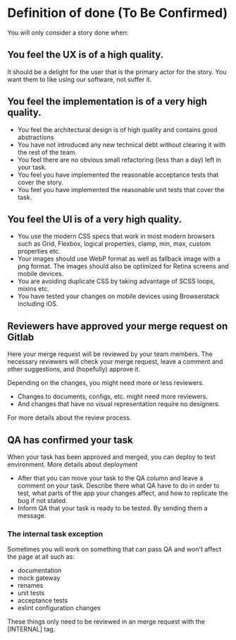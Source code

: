 # Definition of done (To Be Confirmed)

You will only consider a story done when:

## You feel the UX is of a high quality.

It should be a delight for the user that is the primary actor for the story. You want them to like using our software, not suffer it.

## You feel the implementation is of a very high quality.

* You feel the architectural design is of high quality and contains good abstractions
* You have not introduced any new technical debt without clearing it with the rest of the team.
* You feel there are no obvious small refactoring (less than a day) left in your task.
* You feel you have implemented the reasonable acceptance tests that cover the story.
* You feel you have implemented the reasonable unit tests that cover the task.

## You feel the UI is of a very high quality.

* You use the modern CSS specs that work in most modern browsers such as Grid, Flexbox, logical properties, clamp, min, max, custom properties etc.
* Your images should use WebP format as well as fallback image with a png format. The images should also be optimized for Retina screens and mobile devices.
* You are avoiding duplicate CSS by taking advantage of SCSS loops, mixins etc.
* You have tested your changes on mobile devices using Browserstack including iOS.

## Reviewers have approved your merge request on Gitlab

Here your merge request will be reviewed by your team members. The necessary reviewers will check your merge request, leave a comment and other suggestions, and (hopefully) approve it.

Depending on the changes, you might need more or less reviewers.
* Changes to documents, configs, etc. might need more reviewers.
* And changes that have no visual representation require no designers.

For more details about the review process.

## QA has confirmed your task

When your task has been approved and merged, you can deploy to test environment. More details about deployment 
* After that you can move your task to the QA column and leave a comment on your task. Describe there what QA have to do in order to test, what parts of the app your changes affect, and how to replicate the bug if not stated.
* Inform QA that your task is ready to be tested. By sending them a message.

### The internal task exception

Sometimes you will work on something that can pass QA and won't affect the page at all such as:
* documentation
* mock gateway
* renames
* unit tests
* acceptance tests
* eslint configuration changes

These things only need to be reviewed in an merge request with the [INTERNAL] tag. 

